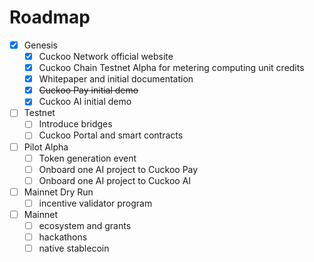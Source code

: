 # Roadmap



- [x] Genesis
  - [x] Cuckoo Network official website
  - [x] Cuckoo Chain Testnet Alpha for metering computing unit credits
  - [x] Whitepaper and initial documentation
  - [x] ~~Cuckoo Pay initial demo~~
  - [x] Cuckoo AI initial demo
- [ ] Testnet
  - [ ] Introduce bridges
  - [ ] Cuckoo Portal and smart contracts
- [ ] Pilot Alpha
  - [ ] Token generation event
  - [ ] Onboard one AI project to Cuckoo Pay
  - [ ] Onboard one AI project to Cuckoo AI
- [ ] Mainnet Dry Run
  - [ ] incentive validator program
- [ ] Mainnet
  - [ ] ecosystem and grants
  - [ ] hackathons
  - [ ] native stablecoin
